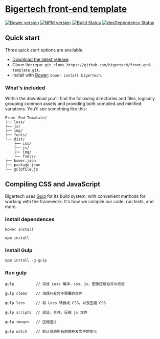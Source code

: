 # [Bigertech front-end template](http://bigertech.com)
[![Bower version](https://badge.fury.io/bo/bootstrap.svg)](http://badge.fury.io/bo/bootstrap)
[![NPM version](https://badge.fury.io/js/bootstrap.svg)](http://badge.fury.io/js/bootstrap)
[![Build Status](https://secure.travis-ci.org/twbs/bootstrap.svg?branch=master)](http://travis-ci.org/twbs/bootstrap)
[![devDependency Status](https://david-dm.org/twbs/bootstrap/dev-status.svg)](https://david-dm.org/twbs/bootstrap#info=devDependencies)

## Quick start

Three quick start options are available:

- [Download the latest release](https://codeload.github.com/bigertech/front-end-template/zip/master).
- Clone the repo: `git clone https://github.com/bigertech/front-end-template.git`.
- Install with [Bower](http://bower.io): `bower install bigertech`.


### What's included

Within the download you'll find the following directories and files, logically grouping common assets and providing both compiled and minified variations. You'll see something like this:

```
Front-End-Template/
├── less/
├── js/
├── img/
├── fonts/
└── dist/
    ├── css/
    ├── js/
    ├── img/
    └── fonts/
├── bower.json
├── package.json  
└── gulpfile.js
```

## Compiling CSS and JavaScript
Bigertech uses [Gulp](https://github.com/gulpjs/gulp) for its build system, with convenient methods for working with the framework. It's how we compile our code, run tests, and more.

### install dependences
```
bower install
```
```
npm install
```

### install Gulp
```
npm install -g gulp
```

### Run gulp
```
gulp          // 完成 Less 编译，css、js、图像压缩合并与检验
```

```
gulp clean    // 清理开发时不需要的文件
```

```
gulp less     // 将 Less 转换成 CSS，以及压缩 CSS
```

```
gulp scripts  // 验证、合并、压缩 js 文件
```

```
gulp images   // 压缩图片
```

```
gulp watch    // 默认监测所有前端开发文件的变化
```
